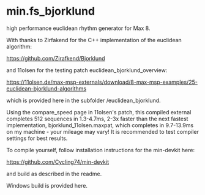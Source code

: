 # min.fs_bjorklund
high performance euclidean rhythm generator for Max 8.

With thanks to Zirfakend for the C++ implementation of the euclidean algorithm:

https://github.com/Zirafkend/Bjorklund

and 11olsen for the testing patch euclidean_bjorklund_overview:

https://11olsen.de/max-msp-externals/download/8-max-msp-examples/25-euclidean-bjorklund-algorithms

which is provided here in the subfolder /euclidean_bjorklund.

Using the compare_speed page in 11olsen's patch, this compiled external completes 512 sequences in 1.3-4.7ms, 2-3x faster than the next fastest implementation, bjorklund_11olsen.maxpat, which completes in 9.7-13.9ms on my machine - your mileage may vary! It is recommended to test compiler settings for best results.

To compile yourself, follow installation instructions for the min-devkit here:

https://github.com/Cycling74/min-devkit

and build as described in the readme.

Windows build is provided here.
